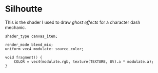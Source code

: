 # Silhoutte

This is the shader I used to draw *ghost effects* for a character dash mechanic.

```
shader_type canvas_item;

render_mode blend_mix;
uniform vec4 modulate: source_color;

void fragment() {
	COLOR = vec4(modulate.rgb, texture(TEXTURE, UV).a * modulate.a);
}
```